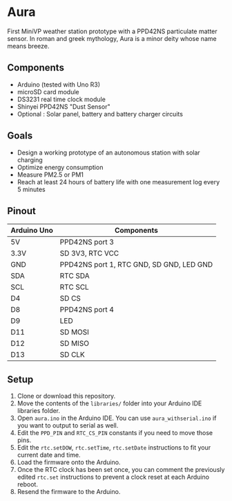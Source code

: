 # Aura

First MiniVP weather station prototype with a PPD42NS particulate matter sensor. In roman and greek mythology, Aura is a minor deity whose name means breeze.

## Components

* Arduino (tested with Uno R3)
* microSD card module
* DS3231 real time clock module
* Shinyei PPD42NS "Dust Sensor"
* Optional : Solar panel, battery and battery charger circuits

## Goals

* Design a working prototype of an autonomous station with solar charging
* Optimize energy consumption
* Measure PM2.5 or PM1
* Reach at least 24 hours of battery life with one measurement log every 5 minutes

## Pinout

Arduino Uno | Components
----------- | ----------
5V          | PPD42NS port 3
3.3V        | SD 3V3, RTC VCC
GND         | PPD42NS port 1, RTC GND, SD GND, LED GND
SDA         | RTC SDA
SCL         | RTC SCL
D4          | SD CS
D8          | PPD42NS port 4
D9          | LED
D11         | SD MOSI
D12         | SD MISO
D13         | SD CLK

## Setup

1. Clone or download this repository.
2. Move the contents of the `libraries/` folder into your Arduino IDE libraries folder.
3. Open `aura.ino` in the Arduino IDE. You can use `aura_withserial.ino` if you want to output to serial as well.
4. Edit the `PPD_PIN` and `RTC_CS_PIN` constants if you need to move those pins.
5. Edit the `rtc.setDOW`, `rtc.setTime`, `rtc.setDate` instructions to fit your current date and time.
6. Load the firmware onto the Arduino.
7. Once the RTC clock has been set once, you can comment the previously edited `rtc.set` instructions to prevent a clock reset at each Arduino reboot.
8. Resend the firmware to the Arduino.
